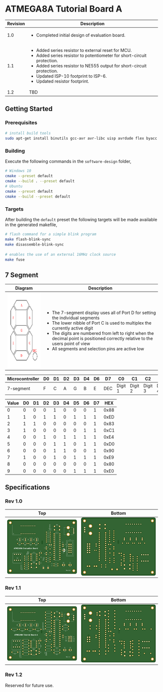 # ATMEGA8A Tutorial Board A

| Revision | Description                                                                                                                                                                                                                                                                                                |
| -------- | ---------------------------------------------------------------------------------------------------------------------------------------------------------------------------------------------------------------------------------------------------------------------------------------------------------- |
| 1.0      | <ul><li>Completed initial design of evaluation board.</li></ul>                                                                                                                                                                                                                                            |
| 1.1      | <ul><li>Added series resistor to external reset for MCU.</li><li>Added series resistor to potentiometer for short-circuit protection.</li><li>Added series resistor to NE555 output for short-circuit protection.</li><li>Updated ISP-10 footprint to ISP-6.</li><li>Updated resistor footprint.</li></ul> |
| 1.2      | TBD                                                                                                                                                                                                                                                                                                        |

## Getting Started

### Prerequisites

```bash
# install build tools
sudo apt-get install binutils gcc-avr avr-libc uisp avrdude flex byacc bison
```

### Building

Execute the following commands in the `software-design` folder,

```bash
# Windows 10
cmake --preset default
cmake --build . --preset default
# Ubuntu
cmake --preset default
cmake --build --preset default
```

### Targets

After building the `default` preset the following targets will be made available in the generated makefile,

```bash
# flash command for a simple blink program
make flash-blink-sync
make disassemble-blink-sync

# enables the use of an external 16MHz clock source
make fuse
```

## 7 Segment

| Diagram                                                         | Description                                                                                                                                                                                                                                                                                                                                                                    |
| --------------------------------------------------------------- | ------------------------------------------------------------------------------------------------------------------------------------------------------------------------------------------------------------------------------------------------------------------------------------------------------------------------------------------------------------------------------ |
| <img src="images/7-segment.svg"  height="250px" width="auto" /> | <ul><li>The 7-segment display uses all of Port D for setting the individual segments</li><li>The lower nibble of Port C is used to multiplex the currently active digit</li><li>The digits are numbered from left to right when the decimal point is positioned correctly relative to the users point of view</li><li>All segments and selection pins are active low</li></ul> |

| Microcontroller | D0  | D1  | D2  | D3  | D4  | D6  | D7  | C0      | C1      | C2      | C3      |
| --------------- | --- | --- | --- | --- | --- | --- | --- | ------- | ------- | ------- | ------- |
| 7-segment       | F   | C   | A   | G   | B   | E   | DEC | Digit 1 | Digit 2 | Digit 3 | Digit 4 |

| Value | D0  | D1  | D2  | D3  | D4  | D5  | D6  | D7  | HEX  |
| ----- | --- | --- | --- | --- | --- | --- | --- | --- | ---- |
| 0     | 0   | 0   | 0   | 1   | 0   | 0   | 0   | 1   | 0x88 |
| 1     | 1   | 0   | 1   | 1   | 0   | 1   | 1   | 1   | 0xED |
| 2     | 1   | 1   | 0   | 0   | 0   | 0   | 0   | 1   | 0x83 |
| 3     | 1   | 0   | 0   | 0   | 0   | 0   | 1   | 1   | 0xC1 |
| 4     | 0   | 0   | 1   | 0   | 1   | 1   | 1   | 1   | 0xE4 |
| 5     | 0   | 0   | 0   | 1   | 1   | 0   | 1   | 1   | 0xD0 |
| 6     | 0   | 0   | 0   | 1   | 1   | 0   | 0   | 1   | 0x90 |
| 7     | 1   | 0   | 0   | 1   | 0   | 1   | 1   | 1   | 0xE9 |
| 8     | 0   | 0   | 0   | 0   | 0   | 0   | 0   | 1   | 0x80 |
| 9     | 0   | 0   | 0   | 0   | 0   | 1   | 1   | 1   | 0xE0 |

## Specifications

### Rev 1.0

| Top                                     | Bottom                                        |
| --------------------------------------- | --------------------------------------------- |
| ![Board Top Layer](images/R1.0/top.svg) | ![Board Bottom Layer](images/R1.0/bottom.svg) |

### Rev 1.1

| Top                                     | Bottom                                        |
| --------------------------------------- | --------------------------------------------- |
| ![Board Top Layer](images/R1.1/top.svg) | ![Board Bottom Layer](images/R1.1/bottom.svg) |

### Rev 1.2

Reserved for future use.
